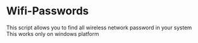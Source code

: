 # Wifi-Passwords
This script allows you to find all wireless network password in your system
This works only on windows platform
